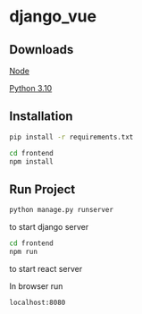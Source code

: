 # django_vue

## Downloads

[Node](https://nodejs.org/en/download/)

[Python 3.10](https://www.python.org/downloads/)

## Installation

```bash
pip install -r requirements.txt
```

```bash
cd frontend
npm install
```

## Run Project

```bash
python manage.py runserver
```
to start django server

```bash
cd frontend
npm run
```
to start react server

In browser run
```bash
localhost:8080
```
